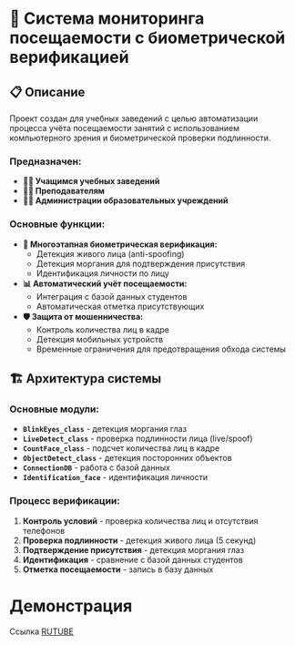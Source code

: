# 🎯 Система мониторинга посещаемости с биометрической верификацией

## 📋 Описание

Проект создан для учебных заведений с целью автоматизации процесса учёта посещаемости занятий с использованием компьютерного зрения и биометрической проверки подлинности.

### Предназначен:
- **👨‍🎓 Учащимся учебных заведений**
- **👩‍🏫 Преподавателям** 
- **👨‍💼 Администрации образовательных учреждений**

### Основные функции:
- **🔐 Многоэтапная биометрическая верификация:**
  - Детекция живого лица (anti-spoofing)
  - Детекция моргания для подтверждения присутствия
  - Идентификация личности по лицу
- **📊 Автоматический учёт посещаемости:**
  - Интеграция с базой данных студентов
  - Автоматическая отметка присутствующих
- **🛡️ Защита от мошенничества:**
  - Контроль количества лиц в кадре
  - Детекция мобильных устройств
  - Временные ограничения для предотвращения обхода системы

## 🏗 Архитектура системы

### Основные модули:
- **`BlinkEyes_class`** - детекция моргания глаз
- **`LiveDetect_class`** - проверка подлинности лица (live/spoof)
- **`CountFace_class`** - подсчет количества лиц в кадре
- **`ObjectDetect_class`** - детекция посторонних объектов
- **`ConnectionDB`** - работа с базой данных
- **`Identification_face`** - идентификация личности

### Процесс верификации:
1. **Контроль условий** - проверка количества лиц и отсутствия телефонов
2. **Проверка подлинности** - детекция живого лица (5 секунд)
3. **Подтверждение присутствия** - детекция моргания глаз
4. **Идентификация** - сравнение с базой данных студентов
5. **Отметка посещаемости** - запись в базу данных

# Демонстрация

Ссылка [RUTUBE](https://rutube.ru/video/private/e3307d27d1d22618161f4fd9e7cd90f6/?p=FO04x0v-_gsP8_toHMbYQg)

